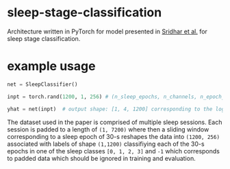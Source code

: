 # sleep-stage-classification

Architecture written in PyTorch for model presented in [Sridhar et al.](https://www.nature.com/articles/s41746-020-0291-x) for sleep stage classification. 


# example usage

```python
net = SleepClassifier()

inpt = torch.rand(1200, 1, 256) # (n_sleep_epochs, n_channels, n_epoch_features)

yhat = net(inpt)  # output shape: [1, 4, 1200] corresponding to the logits for 4 sleeps classes
```

The dataset used in the paper is comprised of multiple sleep sessions. Each session is padded to a length of `(1, 7200)` where then a sliding window corresponding to a sleep epoch of 30-s reshapes the data into `(1200, 256)` associated with labels of shape `(1,1200)` classifiying each of the 30-s epochs in one of the sleep classes `[0, 1, 2, 3]` and `-1` which corresponds to padded data which should be ignored in training and evaluation.
